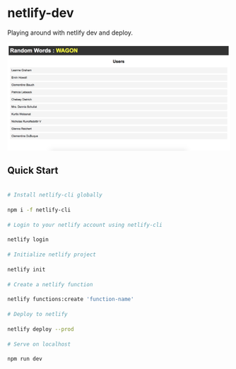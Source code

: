 # netlify-dev

Playing around with netlify dev and deploy.

![](netlify-dev.png)

## Quick Start

```bash

# Install netlify-cli globally

npm i -f netlify-cli

# Login to your netlify account using netlify-cli

netlify login

# Initialize netlify project

netlify init

# Create a netlify function

netlify functions:create 'function-name'

# Deploy to netlify

netlify deploy --prod

# Serve on localhost

npm run dev

```
